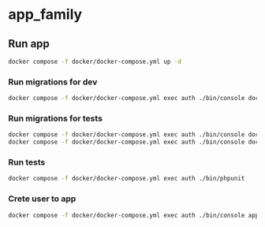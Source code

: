 # app_family

## Run app

```sh
docker compose -f docker/docker-compose.yml up -d
```

### Run migrations for dev
```sh
docker compose -f docker/docker-compose.yml exec auth ./bin/console doctrine:migrations:migrate -n
```

### Run migrations for tests
```sh
docker compose -f docker/docker-compose.yml exec auth ./bin/console doctrine:database:create --env=test --if-not-exists
docker compose -f docker/docker-compose.yml exec auth ./bin/console doctrine:migrations:migrate --env=test -n
```

### Run tests
```sh
docker compose -f docker/docker-compose.yml exec auth ./bin/phpunit
```

### Crete user to app
```sh
docker compose -f docker/docker-compose.yml exec auth ./bin/console app:user:create "test@example.com" "secret"
```
